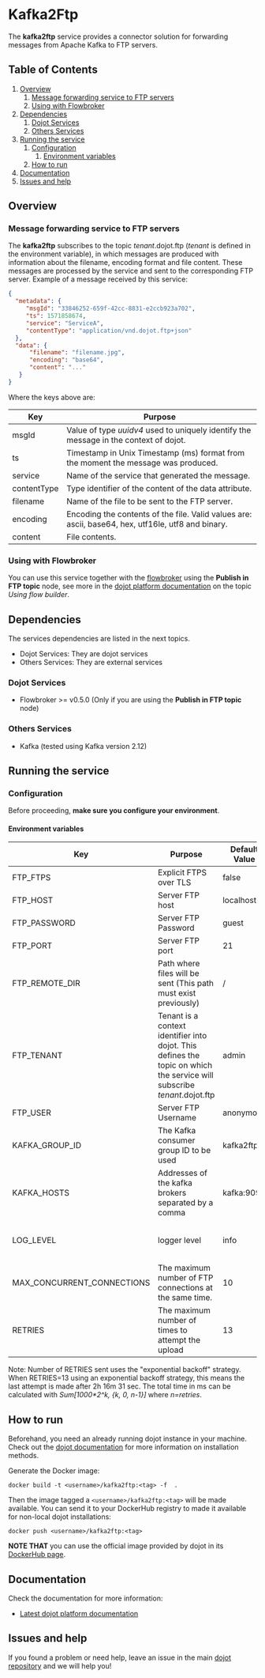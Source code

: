 # Kafka2Ftp

The **kafka2ftp** service provides a connector solution for forwarding messages from Apache Kafka to FTP servers.

## **Table of Contents**

1. [Overview](#overview)
   1. [Message forwarding service to FTP servers](#message-forwarding-service-to-ftp-servers)
   2. [Using with Flowbroker](#using-with-flowbroker)
2. [Dependencies](#dependencies)
   1. [Dojot Services](#dojot-services)
   2. [Others Services](#others-services)
3. [Running the service](#running-the-service)
   1. [Configuration](#configuration)
      1. [Environment variables](#environment-variables)
   2. [How to run](#how-to-run)
4. [Documentation](#documentation)
5. [Issues and help](#issues-and-help)

## Overview

### Message forwarding service to FTP servers

The **kafka2ftp** subscribes to the topic *tenant*.dojot.ftp (*tenant* is defined in the environment variable), in which messages are produced with information about the filename, encoding format and file content. These messages are processed by the service and sent to the corresponding FTP server. Example of a message received by this service:

```json
{
  "metadata": {
     "msgId": "33846252-659f-42cc-8831-e2ccb923a702",
     "ts": 1571858674,
     "service": "ServiceA",
     "contentType": "application/vnd.dojot.ftp+json"
  },
  "data": {
      "filename": "filename.jpg",
      "encoding": "base64",
      "content": "..."
   }
}

```

Where the keys above are:

Key             | Purpose
--------------- | --------------------------------------------------------
msgId           | Value of type *uuidv4* used to uniquely identify the message in the context of dojot.
ts              | Timestamp in Unix Timestamp (ms) format from the moment the message was produced.
service         | Name of the service that generated the message.
contentType     | Type identifier of the content of the data attribute.
filename        | Name of the file to be sent to the FTP server.
encoding        | Encoding the contents of the file. Valid values are: ascii, base64, hex, utf16le, utf8 and binary.
content         | File contents.

### Using with Flowbroker

You can use this service together with the [flowbroker](https://github.com/dojot/flowbroker) using the **Publish in FTP topic** node, see more in the [dojot platform documentation](https://dojotdocs.readthedocs.io)  on the topic *Using flow builder*.

## Dependencies

The services dependencies are listed in the next topics.

- Dojot Services: They are dojot services
- Others Services: They are external services

### Dojot Services

- Flowbroker >= v0.5.0 (Only if you are using the **Publish in FTP topic** node)

### Others Services

- Kafka (tested using Kafka version 2.12)

## Running the service

### Configuration

Before proceeding, **make sure you configure your environment**.

#### Environment variables

Key                        | Purpose                                                  | Default Value      | Valid Values |
-------------------------- | -------------------------------------------------------- | ---------------    | -----------  |
FTP_FTPS                   | Explicit FTPS over TLS                                   | false              | String (true or false)                |
FTP_HOST                   | Server FTP host                                          | localhost          | hostname/IP                       |
FTP_PASSWORD               | Server FTP Password                                      | guest              | String                       |
FTP_PORT                   | Server FTP port                                          | 21                 | Natural number                      |
FTP_REMOTE_DIR             | Path where files will be sent (This path must exist previously)   | /                  | Path                         |
FTP_TENANT                 | Tenant is a context identifier into dojot. This defines the topic on which the service will subscribe *tenant*.dojot.ftp                  | admin               | String  |
FTP_USER                   | Server FTP Username                                      | anonymous          | String                       |
KAFKA_GROUP_ID             | The Kafka consumer group ID to be used                   | kafka2ftp          | String       |
KAFKA_HOSTS                | Addresses of the kafka brokers separated by a comma      | kafka:9092         | hostname/IP  |
LOG_LEVEL                  | logger level                                             | info               | debug, error, warning, info  |
MAX_CONCURRENT_CONNECTIONS | The maximum number of FTP connections at the same time.                                            | 10                 | Natural number               |
RETRIES      | The maximum number of times to attempt the upload       | 13                 | Natural number               |

Note: Number of RETRIES sent uses the "exponential backoff" strategy. When RETRIES=13 using an exponential backoff strategy, this means the last attempt is made after 2h 16m 31 sec. The total time in ms can be calculated with _Sum[1000*2^k, {k, 0, n-1}]_ where *n=retries*.

## How to run

Beforehand, you need an already running dojot instance in your machine. Check out the
[dojot documentation](https://dojotdocs.readthedocs.io)
for more information on installation methods.

Generate the Docker image:

```shell
docker build -t <username>/kafka2ftp:<tag> -f  .
```

Then the image tagged a `<username>/kafka2ftp:<tag>` will be made available. You can send it to
your DockerHub registry to made it available for non-local dojot installations:

```shell
docker push <username>/kafka2ftp:<tag>
```

__NOTE THAT__  you can use the official image provided by dojot in its  [DockerHub page](https://hub.docker.com/r/dojot/kafka2ftp).

## Documentation

Check the documentation for more information:

- [Latest dojot platform documentation](https://dojotdocs.readthedocs.io/en/latest)

## Issues and help

If you found a problem or need help, leave an issue in the main
[dojot repository](https://github.com/dojot/dojot) and we will help you!